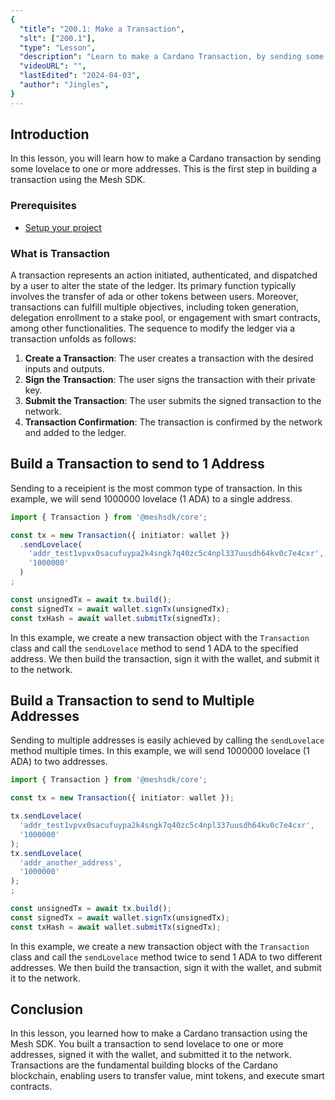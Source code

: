 ```yaml
---
{
  "title": "200.1: Make a Transaction",
  "slt": ["200.1"],
  "type": "Lesson",
  "description": "Learn to make a Cardano Transaction, by sending some lovelace to 1 or more addresses",
  "videoURL": "",
  "lastEdited": "2024-04-03",
  "author": "Jingles",
}
---
```


## Introduction

In this lesson, you will learn how to make a Cardano transaction by sending some lovelace to one or more addresses. This is the first step in building a transaction using the Mesh SDK.

### Prerequisites

- [Setup your project](/course/module/101/1012)

### What is Transaction

A transaction represents an action initiated, authenticated, and dispatched by a user to alter the state of the ledger. Its primary function typically involves the transfer of ada or other tokens between users. Moreover, transactions can fulfill multiple objectives, including token generation, delegation enrollment to a stake pool, or engagement with smart contracts, among other functionalities. The sequence to modify the ledger via a transaction unfolds as follows:

1. **Create a Transaction**: The user creates a transaction with the desired inputs and outputs.
2. **Sign the Transaction**: The user signs the transaction with their private key.
3. **Submit the Transaction**: The user submits the signed transaction to the network.
4. **Transaction Confirmation**: The transaction is confirmed by the network and added to the ledger.

## Build a Transaction to send to 1 Address

Sending to a receipient is the most common type of transaction. In this example, we will send 1000000 lovelace (1 ADA) to a single address.

```typescript
import { Transaction } from '@meshsdk/core';

const tx = new Transaction({ initiator: wallet })
  .sendLovelace(
    'addr_test1vpvx0sacufuypa2k4sngk7q40zc5c4npl337uusdh64kv0c7e4cxr',
    '1000000'
  )
;

const unsignedTx = await tx.build();
const signedTx = await wallet.signTx(unsignedTx);
const txHash = await wallet.submitTx(signedTx);
```

In this example, we create a new transaction object with the `Transaction` class and call the `sendLovelace` method to send 1 ADA to the specified address. We then build the transaction, sign it with the wallet, and submit it to the network.

## Build a Transaction to send to Multiple Addresses

Sending to multiple addresses is easily achieved by calling the `sendLovelace` method multiple times. In this example, we will send 1000000 lovelace (1 ADA) to two addresses.

```typescript
import { Transaction } from '@meshsdk/core';

const tx = new Transaction({ initiator: wallet });

tx.sendLovelace(
  'addr_test1vpvx0sacufuypa2k4sngk7q40zc5c4npl337uusdh64kv0c7e4cxr',
  '1000000'
);
tx.sendLovelace(
  'addr_another_address',
  '1000000'
);
;

const unsignedTx = await tx.build();
const signedTx = await wallet.signTx(unsignedTx);
const txHash = await wallet.submitTx(signedTx);
```

In this example, we create a new transaction object with the `Transaction` class and call the `sendLovelace` method twice to send 1 ADA to two different addresses. We then build the transaction, sign it with the wallet, and submit it to the network.

## Conclusion

In this lesson, you learned how to make a Cardano transaction using the Mesh SDK. You built a transaction to send lovelace to one or more addresses, signed it with the wallet, and submitted it to the network. Transactions are the fundamental building blocks of the Cardano blockchain, enabling users to transfer value, mint tokens, and execute smart contracts.